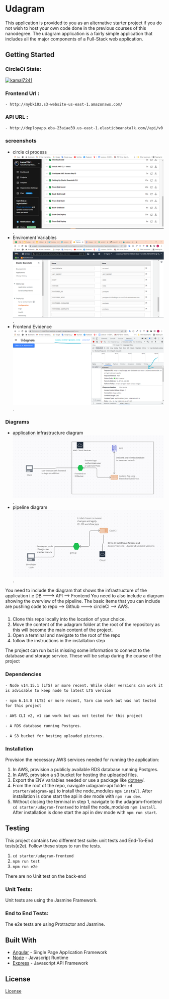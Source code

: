 # Udagram

This application is provided to you as an alternative starter project if you do not wish to host your own code done in the previous courses of this nanodegree. The udagram application is a fairly simple application that includes all the major components of a Full-Stack web application.

## Getting Started
### CircleCi State:
[![kamal7241](https://circleci.com/gh/kamal7241/eg-fwd-deployment.svg?style=svg)](<LINK>)

### Frontend Url :
    - http://mybk10z.s3-website-us-east-1.amazonaws.com/
### API URL :
    - http://deployapp.eba-23aiae39.us-east-1.elasticbeanstalk.com//api/v0
### screenshots
- circle ci process
![screenshot circle ci](/screenshots/circleci.png "").
- Enviroment Variables
![envVaribales](/screenshots/envVaribales.png "").
- Frontend Evidence
![frontendtest](/screenshots/frontendtest.png "").

### Diagrams 
- application infrastructure diagram
 ![applicationDigaram](/screenshots/applicationInfrastructureDiagram.png "").
- pipeline diagram
 ![piplinedigaram](/screenshots/pipingDiagram.png "").

You need to include the diagram that shows the infrastructure of the application i.e DB ---> API --> Frontend
You need to also include a diagram showing the overview of the pipeline. The basic items that you can include are pushing code to repo --> Github ---> circleCI --> AWS.
###
1. Clone this repo locally into the location of your choice.
1. Move the content of the udagram folder at the root of the repository as this will become the main content of the project.
1. Open a terminal and navigate to the root of the repo
1. follow the instructions in the installation step

The project can run but is missing some information to connect to the database and storage service. These will be setup during the course of the project

### Dependencies

```
- Node v14.15.1 (LTS) or more recent. While older versions can work it is advisable to keep node to latest LTS version

- npm 6.14.8 (LTS) or more recent, Yarn can work but was not tested for this project

- AWS CLI v2, v1 can work but was not tested for this project

- A RDS database running Postgres.

- A S3 bucket for hosting uploaded pictures.

```

### Installation

Provision the necessary AWS services needed for running the application:

1. In AWS, provision a publicly available RDS database running Postgres. <Place holder for link to classroom article>
1. In AWS, provision a s3 bucket for hosting the uploaded files. <Place holder for tlink to classroom article>
1. Export the ENV variables needed or use a package like [dotnev](https://www.npmjs.com/package/dotenv)/.
1. From the root of the repo, navigate udagram-api folder `cd starter/udagram-api` to install the node_modules `npm install`. After installation is done start the api in dev mode with `npm run dev`.
1. Without closing the terminal in step 1, navigate to the udagram-frontend `cd starter/udagram-frontend` to intall the node_modules `npm install`. After installation is done start the api in dev mode with `npm run start`.

## Testing

This project contains two different test suite: unit tests and End-To-End tests(e2e). Follow these steps to run the tests.

1. `cd starter/udagram-frontend`
1. `npm run test`
1. `npm run e2e`

There are no Unit test on the back-end

### Unit Tests:

Unit tests are using the Jasmine Framework.

### End to End Tests:

The e2e tests are using Protractor and Jasmine.

## Built With

- [Angular](https://angular.io/) - Single Page Application Framework
- [Node](https://nodejs.org) - Javascript Runtime
- [Express](https://expressjs.com/) - Javascript API Framework

## License

[License](LICENSE.txt)
